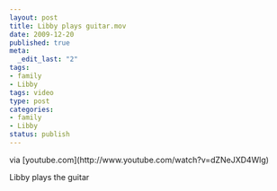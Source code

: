 ```yaml
--- 
layout: post
title: Libby plays guitar.mov
date: 2009-12-20
published: true
meta: 
  _edit_last: "2"
tags: 
- family
- Libby
tags: video
type: post
categories: 
- family
- Libby
status: publish
---
```

<div class="posterous_bookmarklet_entry">     <div class="posterous_quote_citation">via [youtube.com](http://www.youtube.com/watch?v=dZNeJXD4Wlg)</div> 

Libby plays the guitar

</div>
